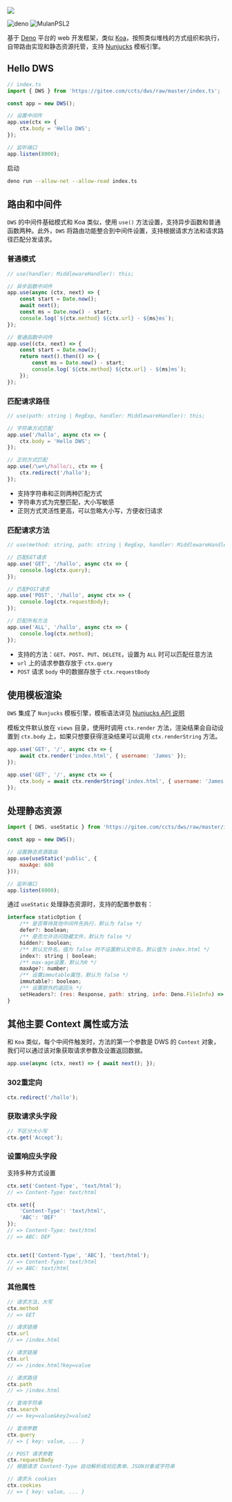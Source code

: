 ![](https://repository-images.githubusercontent.com/273481965/8c6b2400-b30d-11ea-856b-a1c3a839152c)

![deno](https://img.shields.io/github/v/release/denoland/deno.svg?label=deno)
![MulanPSL2](https://img.shields.io/badge/license-MulanPSL2-green)


基于 [Deno](https://deno.land/) 平台的 web 开发框架，类似 [Koa](https://github.com/koajs/koa)，按照类似堆栈的方式组织和执行，自带路由实现和静态资源托管，支持 [Nunjucks](https://mozilla.github.io/nunjucks/) 模板引擎。

## Hello DWS

```js
// index.ts
import { DWS } from 'https://gitee.com/ccts/dws/raw/master/index.ts';

const app = new DWS();

// 设置中间件
app.use(ctx => {
    ctx.body = 'Hello DWS';
});

// 监听端口
app.listen(8000);
```

启动
```sh
deno run --allow-net --allow-read index.ts
```

## 路由和中间件

`DWS` 的中间件基础模式和 Koa 类似，使用 `use()` 方法设置，支持异步函数和普通函数两种。此外，`DWS` 将路由功能整合到中间件设置，支持根据请求方法和请求路径匹配分发请求。

### 普通模式

```js
// use(handler: MiddlewareHandler): this;

// 异步函数中间件
app.use(async (ctx, next) => {
    const start = Date.now();
    await next();
    const ms = Date.now() - start;
    console.log(`${ctx.method} ${ctx.url} - ${ms}ms`);
});

// 普通函数中间件
app.use((ctx, next) => {
    const start = Date.now();
    return next().then(() => {
        const ms = Date.now() - start;
        console.log(`${ctx.method} ${ctx.url} - ${ms}ms`);
    });
});
```

### 匹配请求路径

```js
// use(path: string | RegExp, handler: MiddlewareHandler): this;

// 字符串方式匹配
app.use('/hallo', async ctx => {
    ctx.body = 'Hello DWS';
});

// 正则方式匹配
app.use(/\w+\/hallo/i, ctx => {
    ctx.redirect('/hallo');
});
```

- 支持字符串和正则两种匹配方式
- 字符串方式为完整匹配，大小写敏感
- 正则方式灵活性更高，可以忽略大小写，方便收归请求

### 匹配请求方法

```js
// use(method: string, path: string | RegExp, handler: MiddlewareHandler): this;

// 匹配GET请求
app.use('GET', '/hallo', async ctx => {
    console.log(ctx.query);
});

// 匹配POST请求
app.use('POST', '/hallo', async ctx => {
    console.log(ctx.requestBody);
});

// 匹配所有方法
app.use('ALL', '/hallo', async ctx => {
    console.log(ctx.method);
});
```

- 支持的方法：`GET`、`POST`、`PUT`、`DELETE`，设置为 `ALL` 时可以匹配任意方法
- `url` 上的请求参数存放于 `ctx.query`
- `POST` 请求 `body` 中的数据存放于 `ctx.requestBody`

## 使用模板渲染

`DWS` 集成了 `Nunjucks` 模板引擎，模板语法详见 [Nunjucks API 说明](https://mozilla.github.io/nunjucks/)

模板文件默认放在 `views` 目录，使用时调用 `ctx.render` 方法，渲染结果会自动设置到 `ctx.body` 上，如果只想要获得渲染结果可以调用 `ctx.renderString` 方法。

```js
app.use('GET', '/', async ctx => {
    await ctx.render('index.html', { username: 'James' });
});

app.use('GET', '/', async ctx => {
    ctx.body = await ctx.renderString('index.html', { username: 'James' });
});
```

## 处理静态资源

```js
import { DWS, useStatic } from 'https://gitee.com/ccts/dws/raw/master/index.ts';

const app = new DWS();

// 设置静态资源路由
app.use(useStatic('public', {
    maxAge: 600
}));

// 监听端口
app.listen(8000);
```

通过 `useStatic` 处理静态资源时，支持的配置参数有：
```js
interface staticOption {
    /** 是否等待其他中间件先执行，默认为 false */
    defer?: boolean;
    /** 是否允许访问隐藏文件，默认为 false */
    hidden?: boolean;
    /** 默认文件名，值为 false 时不设置默认文件名，默认值为 index.html */
    index?: string | boolean;
    /** max-age设置，默认为0 */
    maxAge?: number;
    /** 设置immutable属性，默认为 false */
    immutable?: boolean;
    /** 设置额外的返回头 */
    setHeaders?: (res: Response, path: string, info: Deno.FileInfo) => void;
}
```

## 其他主要 Context 属性或方法

和 `Koa` 类似，每个中间件触发时，方法的第一个参数是 DWS 的 `Context` 对象，我们可以通过该对象获取请求参数及设置返回数据。

```js
app.use(async (ctx, next) => { await next(); });
```

### 302重定向

```js
ctx.redirect('/hallo');
```

### 获取请求头字段

```js
// 不区分大小写
ctx.get('Accept');
```

### 设置响应头字段

支持多种方式设置

```js
ctx.set('Content-Type', 'text/html');
// => Content-Type: text/html

ctx.set({
    'Content-Type': 'text/html',
    'ABC': 'DEF'
});
// => Content-Type: text/html
// => ABC: DEF


ctx.set(['Content-Type', 'ABC'], 'text/html');
// => Content-Type: text/html
// => ABC: text/html
```

### 其他属性

```js
// 请求方法，大写
ctx.method
// => GET

// 请求链接
ctx.url
// => /index.html

// 请求链接
ctx.url
// => /index.html?key=value

// 请求路径
ctx.path
// => /index.html

// 查询字符串
ctx.search
// => key=value&key2=value2

// 查询参数
ctx.query
// => { key: value, ... }

// POST 请求参数
ctx.requestBody
// 根据请求 Content-Type 自动解析成对应表单、JSON对象或字符串

// 请求头 cookies
ctx.cookies
// => { key: value, ... }
```
